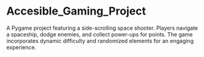 # Accesible_Gaming_Project
A Pygame project featuring a side-scrolling space shooter. Players navigate a spaceship, dodge enemies, and collect power-ups for points. The game incorporates dynamic difficulty and randomized elements for an engaging experience.
